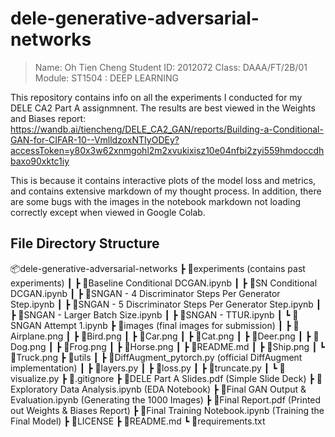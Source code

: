 # dele-generative-adversarial-networks
> Name: Oh Tien Cheng
> Student ID: 2012072
> Class: DAAA/FT/2B/01
> Module: ST1504 : DEEP LEARNING


This repository contains info on all the experiments I conducted for my DELE CA2 Part A assignmnent. The results are best viewed in the Weights and Biases report: https://wandb.ai/tiencheng/DELE_CA2_GAN/reports/Building-a-Conditional-GAN-for-CIFAR-10--VmlldzoxNTIyODEy?accessToken=y80x3w62xnmgohl2m2xvukixisz10e04nfbi2zyi559hmdoccdhbaxo90xktc1iy

This is because it contains interactive plots of the model loss and metrics, and contains extensive markdown of my thought process. In addition, there are some bugs with the images in the notebook markdown not loading correctly except when viewed in Google Colab.

## File Directory Structure
📦dele-generative-adversarial-networks
 ┣ 📂experiments (contains past experiments)
 ┃ ┣ 📜Baseline Conditional DCGAN.ipynb
 ┃ ┣ 📜SN Conditional DCGAN.ipynb
 ┃ ┣ 📜SNGAN - 4 Discriminator Steps Per Generator Step.ipynb
 ┃ ┣ 📜SNGAN - 5 Discriminator Steps Per Generator Step.ipynb
 ┃ ┣ 📜SNGAN - Larger Batch Size.ipynb
 ┃ ┣ 📜SNGAN - TTUR.ipynb
 ┃ ┗ 📜SNGAN Attempt 1.ipynb
 ┣ 📂images (final images for submission)
 ┃ ┣ 📜Airplane.png
 ┃ ┣ 📜Bird.png
 ┃ ┣ 📜Car.png
 ┃ ┣ 📜Cat.png
 ┃ ┣ 📜Deer.png
 ┃ ┣ 📜Dog.png
 ┃ ┣ 📜Frog.png
 ┃ ┣ 📜Horse.png
 ┃ ┣ 📜README.md
 ┃ ┣ 📜Ship.png
 ┃ ┗ 📜Truck.png
 ┣ 📂utils
 ┃ ┣ 📜DiffAugment_pytorch.py (official DiffAugment implementation)
 ┃ ┣ 📜layers.py
 ┃ ┣ 📜loss.py
 ┃ ┣ 📜truncate.py
 ┃ ┗ 📜visualize.py
 ┣ 📜.gitignore
 ┣ 📜DELE Part A Slides.pdf (Simple Slide Deck)
 ┣ 📜Exploratory Data Analysis.ipynb (EDA Notebook)
 ┣ 📜Final GAN Output & Evaluation.ipynb (Generating the 1000 Images)
 ┣ 📜Final Report.pdf (Printed out Weights & Biases Report)
 ┣ 📜Final Training Notebook.ipynb (Training the Final Model)
 ┣ 📜LICENSE
 ┣ 📜README.md
 ┗ 📜requirements.txt